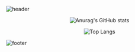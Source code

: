 ![header](https://capsule-render.vercel.app/api?type=slice&color=0:EEFF00,100:a82da8&height=200&section=header&text=✨LyricZen%20Story&fontAlign=70%&fontAlignY=35&fontColor=FFFFFF&fontSize=30&rotate=13&animation=twinkling)

<!--
**LyricZen/LyricZen** is a ✨ _special_ ✨ repository because its `README.md` (this file) appears on your GitHub profile.

Here are some ideas to get you started:

- 🔭 I’m currently working on ...
- 🌱 I’m currently learning ...
- 👯 I’m looking to collaborate on ...
- 🤔 I’m looking for help with ...
- 💬 Ask me about ...
- 📫 How to reach me: ...
- 😄 Pronouns: ...
- ⚡ Fun fact: ...
-->
<div align="center">
  
![Anurag's GitHub stats](https://github-readme-stats.vercel.app/api?username=LyricZen&show_icons=true&theme=default)

</div>
<div align="center">
  
![Top Langs](https://github-readme-stats.vercel.app/api/top-langs/?username=LyricZen&layout=compact&theme=default)

</div>

![footer](https://capsule-render.vercel.app/api?type=slice&color=0:EEFF00,100:a82da8&height=200&section=footer&text=✨LyricZen%20Story&fontAlign=30%&fontAlignY=65&fontColor=FFFFFF&fontSize=30&rotate=13&animation=twinkling)
